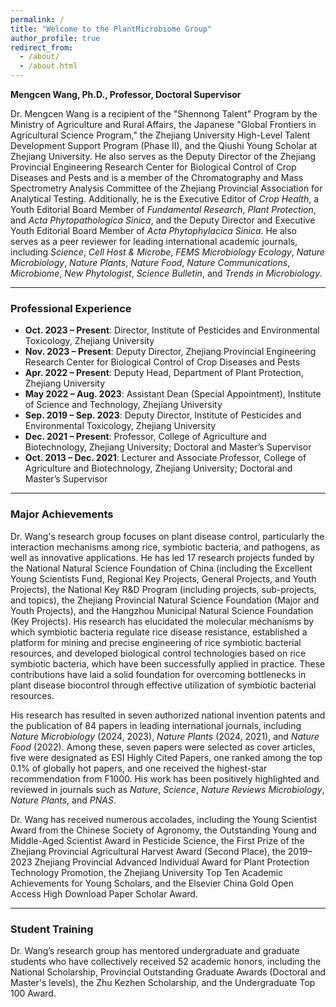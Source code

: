 ```yaml
---
permalink: /
title: "Welcome to the PlantMicrobiome Group"
author_profile: true
redirect_from: 
  - /about/
  - /about.html
---
```


**Mengcen Wang, Ph.D., Professor, Doctoral Supervisor**  

Dr. Mengcen Wang is a recipient of the "Shennong Talent" Program by the Ministry of Agriculture and Rural Affairs, the Japanese "Global Frontiers in Agricultural Science Program," the Zhejiang University High-Level Talent Development Support Program (Phase II), and the Qiushi Young Scholar at Zhejiang University. He also serves as the Deputy Director of the Zhejiang Provincial Engineering Research Center for Biological Control of Crop Diseases and Pests and is a member of the Chromatography and Mass Spectrometry Analysis Committee of the Zhejiang Provincial Association for Analytical Testing. Additionally, he is the Executive Editor of *Crop Health*, a Youth Editorial Board Member of *Fundamental Research*, *Plant Protection*, and *Acta Phytopathologica Sinica*, and the Deputy Director and Executive Youth Editorial Board Member of *Acta Phytophylacica Sinica*. He also serves as a peer reviewer for leading international academic journals, including *Science*, *Cell Host & Microbe*, *FEMS Microbiology Ecology*, *Nature Microbiology*, *Nature Plants*, *Nature Food*, *Nature Communications*, *Microbiome*, *New Phytologist*, *Science Bulletin*, and *Trends in Microbiology*.  

---

### **Professional Experience**  

- **Oct. 2023 – Present**: Director, Institute of Pesticides and Environmental Toxicology, Zhejiang University  
- **Nov. 2023 – Present**: Deputy Director, Zhejiang Provincial Engineering Research Center for Biological Control of Crop Diseases and Pests  
- **Apr. 2022 – Present**: Deputy Head, Department of Plant Protection, Zhejiang University  
- **May 2022 – Aug. 2023**: Assistant Dean (Special Appointment), Institute of Science and Technology, Zhejiang University  
- **Sep. 2019 – Sep. 2023**: Deputy Director, Institute of Pesticides and Environmental Toxicology, Zhejiang University  
- **Dec. 2021 – Present**: Professor, College of Agriculture and Biotechnology, Zhejiang University; Doctoral and Master’s Supervisor  
- **Oct. 2013 – Dec. 2021**: Lecturer and Associate Professor, College of Agriculture and Biotechnology, Zhejiang University; Doctoral and Master’s Supervisor  

---

### **Major Achievements**  

Dr. Wang's research group focuses on plant disease control, particularly the interaction mechanisms among rice, symbiotic bacteria, and pathogens, as well as innovative applications. He has led 17 research projects funded by the National Natural Science Foundation of China (including the Excellent Young Scientists Fund, Regional Key Projects, General Projects, and Youth Projects), the National Key R&D Program (including projects, sub-projects, and topics), the Zhejiang Provincial Natural Science Foundation (Major and Youth Projects), and the Hangzhou Municipal Natural Science Foundation (Key Projects). His research has elucidated the molecular mechanisms by which symbiotic bacteria regulate rice disease resistance, established a platform for mining and precise engineering of rice symbiotic bacterial resources, and developed biological control technologies based on rice symbiotic bacteria, which have been successfully applied in practice. These contributions have laid a solid foundation for overcoming bottlenecks in plant disease biocontrol through effective utilization of symbiotic bacterial resources.  

His research has resulted in seven authorized national invention patents and the publication of 84 papers in leading international journals, including *Nature Microbiology* (2024, 2023), *Nature Plants* (2024, 2021), and *Nature Food* (2022). Among these, seven papers were selected as cover articles, five were designated as ESI Highly Cited Papers, one ranked among the top 0.1% of globally hot papers, and one received the highest-star recommendation from F1000. His work has been positively highlighted and reviewed in journals such as *Nature*, *Science*, *Nature Reviews Microbiology*, *Nature Plants*, and *PNAS*.  

Dr. Wang has received numerous accolades, including the Young Scientist Award from the Chinese Society of Agronomy, the Outstanding Young and Middle-Aged Scientist Award in Pesticide Science, the First Prize of the Zhejiang Provincial Agricultural Harvest Award (Second Place), the 2019–2023 Zhejiang Provincial Advanced Individual Award for Plant Protection Technology Promotion, the Zhejiang University Top Ten Academic Achievements for Young Scholars, and the Elsevier China Gold Open Access High Download Paper Scholar Award.  

---

### **Student Training**  

Dr. Wang’s research group has mentored undergraduate and graduate students who have collectively received 52 academic honors, including the National Scholarship, Provincial Outstanding Graduate Awards (Doctoral and Master's levels), the Zhu Kezhen Scholarship, and the Undergraduate Top 100 Award.  
